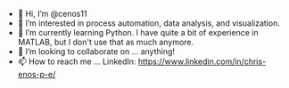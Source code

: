 - 👋 Hi, I’m @cenos11
- 👀 I’m interested in process automation, data analysis, and visualization.
- 🌱 I’m currently learning Python. I have quite a bit of experience in MATLAB, but I don't use that as much anymore.
- 💞️ I’m looking to collaborate on ... anything!
- 📫 How to reach me ... LinkedIn: https://www.linkedin.com/in/chris-enos-p-e/

<!---
cenos11/cenos11 is a ✨ special ✨ repository because its `README.md` (this file) appears on your GitHub profile.
You can click the Preview link to take a look at your changes.
--->

